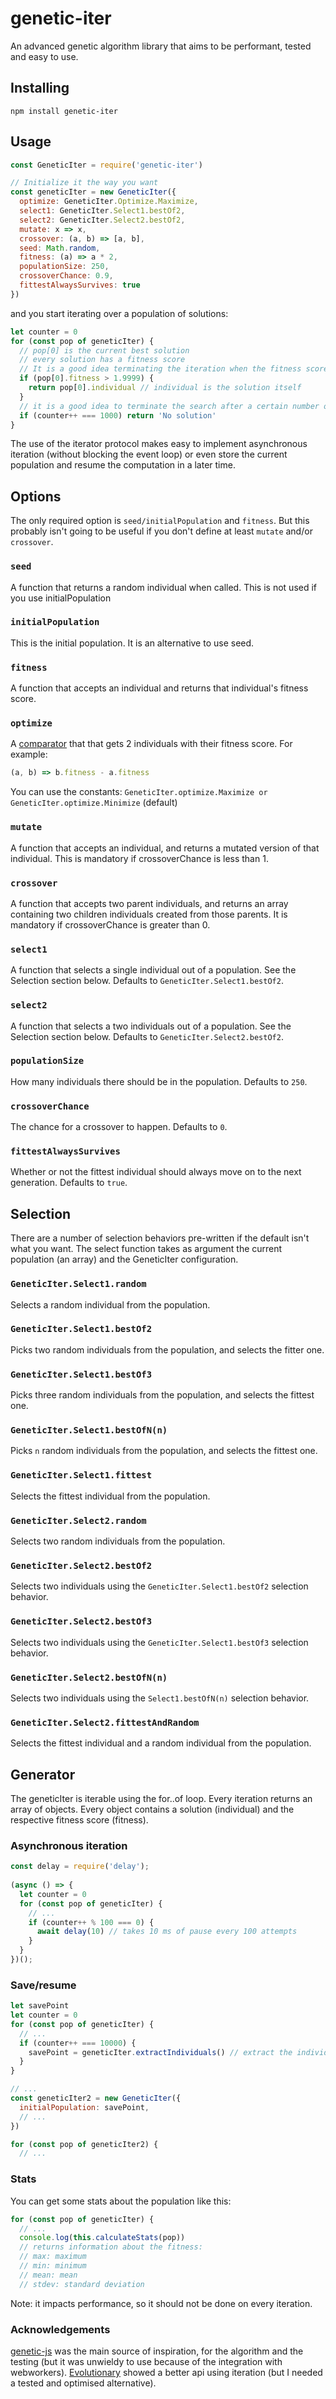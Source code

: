 # genetic-iter
An advanced genetic algorithm library that aims to be performant, tested and easy to use.

## Installing
`npm install genetic-iter`

## Usage
```js
const GeneticIter = require('genetic-iter')

// Initialize it the way you want
const geneticIter = new GeneticIter({
  optimize: GeneticIter.Optimize.Maximize,
  select1: GeneticIter.Select1.bestOf2,
  select2: GeneticIter.Select2.bestOf2,
  mutate: x => x,
  crossover: (a, b) => [a, b],
  seed: Math.random,
  fitness: (a) => a * 2,
  populationSize: 250,
  crossoverChance: 0.9,
  fittestAlwaysSurvives: true
})
```
and you start iterating over a population of solutions:
```js
let counter = 0
for (const pop of geneticIter) {
  // pop[0] is the current best solution
  // every solution has a fitness score
  // It is a good idea terminating the iteration when the fitness score is good enough
  if (pop[0].fitness > 1.9999) {
    return pop[0].individual // individual is the solution itself
  }
  // it is a good idea to terminate the search after a certain number of attempts
  if (counter++ === 1000) return 'No solution'
}
```
The use of the iterator protocol makes easy to implement asynchronous iteration (without blocking the event loop) or even store the current population and resume the computation in a later time.


## Options
The only required option is `seed/initialPopulation` and `fitness`. But this probably isn't going to be useful if you don't define at least `mutate` and/or `crossover`.

### `seed`

A function that returns a random individual when called. This is not used if you use initialPopulation

### `initialPopulation`

This is the initial population. It is an alternative to use seed.

### `fitness`

A function that accepts an individual and returns that individual's fitness score.

### `optimize`

A [comparator](https://developer.mozilla.org/en-US/docs/Web/JavaScript/Reference/Global_Objects/Array/sort) that that gets 2 individuals with their fitness score. For example:
```js
(a, b) => b.fitness - a.fitness
```
You can use the constants: `GeneticIter.optimize.Maximize or GeneticIter.optimize.Minimize` (default)

### `mutate`

A function that accepts an individual, and returns a mutated version of that individual. This is mandatory if crossoverChance is less than 1.

### `crossover`

A function that accepts two parent individuals, and returns an array containing two children individuals created from those parents. It is mandatory if crossoverChance is greater than 0.

### `select1`

A function that selects a single individual out of a population. See the Selection section below. Defaults to `GeneticIter.Select1.bestOf2`.

### `select2`

A function that selects a two individuals out of a population. See the Selection section below. Defaults to `GeneticIter.Select2.bestOf2`.

### `populationSize`

How many individuals there should be in the population. Defaults to `250`.

### `crossoverChance`

The chance for a crossover to happen. Defaults to `0`.

### `fittestAlwaysSurvives`

Whether or not the fittest individual should always move on to the next generation. Defaults to `true`.


## Selection

There are a number of selection behaviors pre-written if the default isn't what you want. The select function takes as argument the current population (an array) and the GeneticIter configuration.

### `GeneticIter.Select1.random`

Selects a random individual from the population.

### `GeneticIter.Select1.bestOf2`

Picks two random individuals from the population, and selects the fitter one.

### `GeneticIter.Select1.bestOf3`

Picks three random individuals from the population, and selects the fittest one.

### `GeneticIter.Select1.bestOfN(n)`

Picks `n` random individuals from the population, and selects the fittest one.

### `GeneticIter.Select1.fittest`

Selects the fittest individual from the population.

### `GeneticIter.Select2.random`

Selects two random individuals from the population.

### `GeneticIter.Select2.bestOf2`

Selects two individuals using the `GeneticIter.Select1.bestOf2` selection behavior.

### `GeneticIter.Select2.bestOf3`

Selects two individuals using the `GeneticIter.Select1.bestOf3` selection behavior.

### `GeneticIter.Select2.bestOfN(n)`

Selects two individuals using the `Select1.bestOfN(n)` selection behavior.

### `GeneticIter.Select2.fittestAndRandom`

Selects the fittest individual and a random individual from the population.

## Generator
The geneticIter is iterable using the for..of loop. Every iteration returns an array of objects. Every object contains a solution (individual) and the respective fitness score (fitness).

### Asynchronous iteration
```js
const delay = require('delay');
 
(async () => {
  let counter = 0
  for (const pop of geneticIter) {
    // ...
    if (counter++ % 100 === 0) {
      await delay(10) // takes 10 ms of pause every 100 attempts
    }
  }
})();
```

### Save/resume
```js
let savePoint
let counter = 0
for (const pop of geneticIter) {
  // ...
  if (counter++ === 10000) {
    savePoint = geneticIter.extractIndividuals() // extract the individuals
  }
}

// ...
const geneticIter2 = new GeneticIter({
  initialPopulation: savePoint,
  // ...
})

for (const pop of geneticIter2) {
  // ...
```
### Stats
You can get some stats about the population like this:
```js
for (const pop of geneticIter) {
  // ...
  console.log(this.calculateStats(pop))
  // returns information about the fitness:
  // max: maximum
  // min: minimum
  // mean: mean
  // stdev: standard deviation
```
Note: it impacts performance, so it should not be done on every iteration.

### Acknowledgements
[genetic-js](https://github.com/subprotocol/genetic-js) was the main source of inspiration, for the algorithm and the testing (but it was unwieldy to use because of the integration with webworkers). [Evolutionary](https://github.com/rahatarmanahmed/evolutionary) showed a better api using iteration (but I needed a tested and optimised alternative).